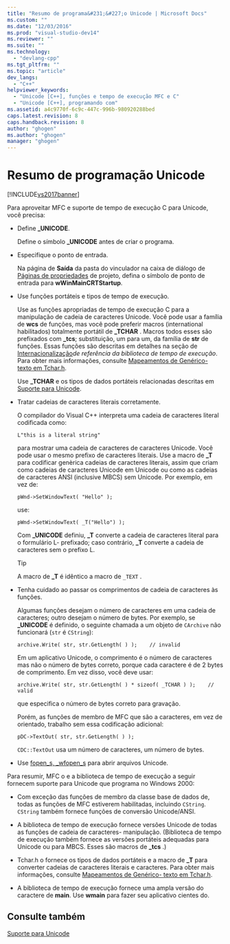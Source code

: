 ```yaml
---
title: "Resumo de programa&#231;&#227;o Unicode | Microsoft Docs"
ms.custom: ""
ms.date: "12/03/2016"
ms.prod: "visual-studio-dev14"
ms.reviewer: ""
ms.suite: ""
ms.technology: 
  - "devlang-cpp"
ms.tgt_pltfrm: ""
ms.topic: "article"
dev_langs: 
  - "C++"
helpviewer_keywords: 
  - "Unicode [C++], funções e tempo de execução MFC e C"
  - "Unicode [C++], programando com"
ms.assetid: a4c9770f-6c9c-447c-996b-980920288bed
caps.latest.revision: 8
caps.handback.revision: 8
author: "ghogen"
ms.author: "ghogen"
manager: "ghogen"
---
```

# Resumo de programa&#231;&#227;o Unicode
[!INCLUDE[vs2017banner](../assembler/inline/includes/vs2017banner.md)]

Para aproveitar MFC e suporte de tempo de execução C para Unicode, você precisa:  
  
-   Define **\_UNICODE**.  
  
     Define o símbolo **\_UNICODE** antes de criar o programa.  
  
-   Especifique o ponto de entrada.  
  
     Na página de **Saída** da pasta do vinculador na caixa de diálogo de [Páginas de propriedades](../ide/property-pages-visual-cpp.md) de projeto, defina o símbolo de ponto de entrada para **wWinMainCRTStartup**.  
  
-   Use funções portáteis e tipos de tempo de execução.  
  
     Use as funções apropriadas de tempo de execução C para a manipulação de cadeia de caracteres Unicode.  Você pode usar a família de **wcs** de funções, mas você pode preferir macros \(international habilitados\) totalmente portátil de **\_TCHAR** .  Macros todos esses são prefixados com **\_tcs**; substituição, um para um, da família de **str** de funções.  Essas funções são descritas em detalhes na seção de [Internacionalização](../c-runtime-library/internationalization.md)*de referência da biblioteca de tempo de execução*.  Para obter mais informações, consulte [Mapeamentos de Genérico\- texto em Tchar.h](../Topic/Generic-Text%20Mappings%20in%20Tchar.h.md).  
  
     Use **\_TCHAR** e os tipos de dados portáteis relacionadas descritas em [Suporte para Unicode](../text/support-for-unicode.md).  
  
-   Tratar cadeias de caracteres literais corretamente.  
  
     O compilador do Visual C\+\+ interpreta uma cadeia de caracteres literal codificada como:  
  
    ```  
    L"this is a literal string"  
    ```  
  
     para mostrar uma cadeia de caracteres de caracteres Unicode.  Você pode usar o mesmo prefixo de caracteres literais.  Use a macro de **\_T** para codificar genèrica cadeias de caracteres literais, assim que criam como cadeias de caracteres Unicode em Unicode ou como as cadeias de caracteres ANSI \(inclusive MBCS\) sem Unicode.  Por exemplo, em vez de:  
  
    ```  
    pWnd->SetWindowText( "Hello" );  
    ```  
  
     use:  
  
    ```  
    pWnd->SetWindowText( _T("Hello") );  
    ```  
  
     Com **\_UNICODE** definiu, **\_T** converte a cadeia de caracteres literal para o formulário L\- prefixado; caso contrário, **\_T** converte a cadeia de caracteres sem o prefixo L.  
  
    > [!TIP]
    >  A macro de **\_T** é idêntico a macro de `_TEXT` .  
  
-   Tenha cuidado ao passar os comprimentos de cadeia de caracteres às funções.  
  
     Algumas funções desejam o número de caracteres em uma cadeia de caracteres; outro desejam o número de bytes.  Por exemplo, se **\_UNICODE** é definido, o seguinte chamada a um objeto de `CArchive` não funcionará \(`str` é `CString`\):  
  
    ```  
    archive.Write( str, str.GetLength( ) );    // invalid  
    ```  
  
     Em um aplicativo Unicode, o comprimento é o número de caracteres mas não o número de bytes correto, porque cada caractere é de 2 bytes de comprimento.  Em vez disso, você deve usar:  
  
    ```  
    archive.Write( str, str.GetLength( ) * sizeof( _TCHAR ) );    // valid  
    ```  
  
     que especifica o número de bytes correto para gravação.  
  
     Porém, as funções de membro de MFC que são a caracteres, em vez de orientado, trabalho sem essa codificação adicional:  
  
    ```  
    pDC->TextOut( str, str.GetLength( ) );  
    ```  
  
     `CDC::TextOut` usa um número de caracteres, um número de bytes.  
  
-   Use [fopen\_s, \_wfopen\_s](../c-runtime-library/reference/fopen-s-wfopen-s.md) para abrir arquivos Unicode.  
  
 Para resumir, MFC o e a biblioteca de tempo de execução a seguir fornecem suporte para Unicode que programa no Windows 2000:  
  
-   Com exceção das funções de membro da classe base de dados de, todas as funções de MFC estiverem habilitadas, incluindo `CString`.  `CString` também fornece funções de conversão Unicode\/ANSI.  
  
-   A biblioteca de tempo de execução fornece versões Unicode de todas as funções de cadeia de caracteres\- manipulação. \(Biblioteca de tempo de execução também fornece as versões portáteis adequadas para Unicode ou para MBCS.  Esses são macros de **\_tcs** .\)  
  
-   Tchar.h o fornece os tipos de dados portáteis e a macro de **\_T** para converter cadeias de caracteres literais e caracteres.  Para obter mais informações, consulte [Mapeamentos de Genérico\- texto em Tchar.h](../Topic/Generic-Text%20Mappings%20in%20Tchar.h.md).  
  
-   A biblioteca de tempo de execução fornece uma ampla versão do caractere de **main**.  Use **wmain** para fazer seu aplicativo cientes do.  
  
## Consulte também  
 [Suporte para Unicode](../text/support-for-unicode.md)